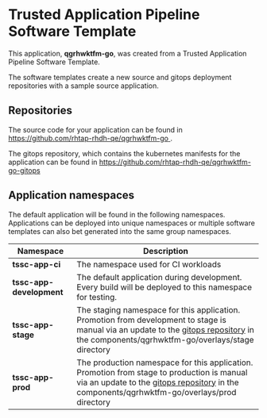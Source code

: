# Trusted Application Pipeline Software Template

This application, **qgrhwktfm-go**, was created from a Trusted Application Pipeline Software Template.

The software templates create a new source and gitops deployment repositories with a sample source application. 

## Repositories

The source code for your application can be found in [https://github.com/rhtap-rhdh-qe/qgrhwktfm-go ](https://github.com/rhtap-rhdh-qe/qgrhwktfm-go ).
 
The gitops repository, which contains the kubernetes manifests for the application can be found in 
[https://github.com/rhtap-rhdh-qe/qgrhwktfm-go-gitops ](https://github.com/rhtap-rhdh-qe/qgrhwktfm-go-gitops ) 

## Application namespaces 

The default application will be found in the following namespaces. Applications can be deployed into unique namespaces or multiple software templates can also bet generated into the same group namespaces.  

|  Namespace   |  Description   |  
| -------- | -------- |
| **tssc-app-ci** | The namespace used for CI workloads |
| **tssc-app-development** | The default application during development. Every build will be deployed to this namespace for testing. |
| **tssc-app-stage** | The staging namespace for this application. Promotion from development to stage is manual via an update to the [gitops repository](https://github.com/rhtap-rhdh-qe/qgrhwktfm-go-gitops ) in the components/qgrhwktfm-go/overlays/stage directory |
| **tssc-app-prod** | The production namespace for this application. Promotion from stage to production is manual via an update to the [gitops repository](https://github.com/rhtap-rhdh-qe/qgrhwktfm-go-gitops ) in the components/qgrhwktfm-go/overlays/prod directory |